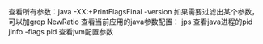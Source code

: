 查看所有参数：java -XX:+PrintFlagsFinal -version
如果需要过滤出某个参数，可以加grep NewRatio
查看当前应用的java参数配置：
	jps  查看java进程的pid
	jinfo -flags pid 查看jvm配置参数  